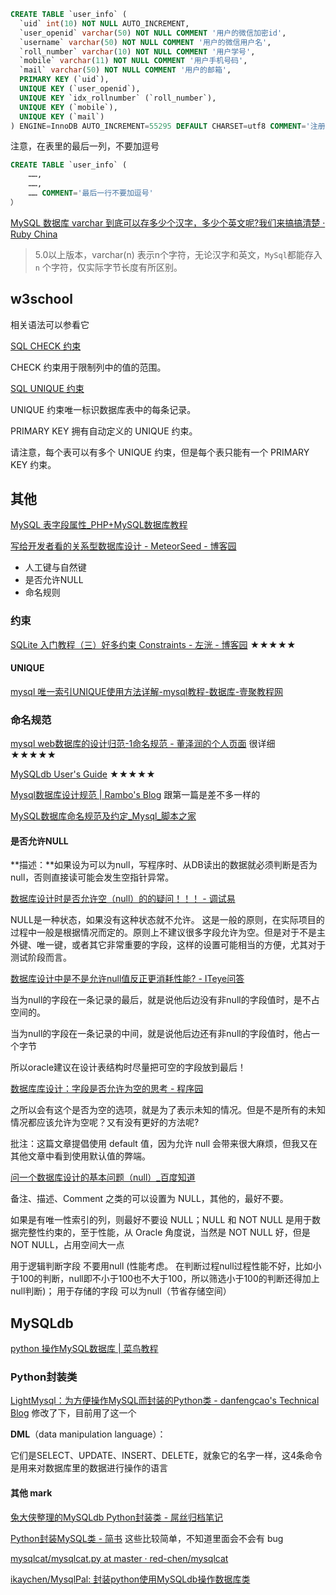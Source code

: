 ```sql
CREATE TABLE `user_info` (
  `uid` int(10) NOT NULL AUTO_INCREMENT,
  `user_openid` varchar(50) NOT NULL COMMENT '用户的微信加密id',
  `username` varchar(50) NOT NULL COMMENT '用户的微信用户名',
  `roll_number` varchar(10) NOT NULL COMMENT '用户学号',
  `mobile` varchar(11) NOT NULL COMMENT '用户手机号码',
  `mail` varchar(50) NOT NULL COMMENT '用户的邮箱',
  PRIMARY KEY (`uid`),
  UNIQUE KEY (`user_openid`),
  UNIQUE KEY `idx_rollnumber` (`roll_number`),
  UNIQUE KEY (`mobile`),
  UNIQUE KEY (`mail`)
) ENGINE=InnoDB AUTO_INCREMENT=55295 DEFAULT CHARSET=utf8 COMMENT='注册用户信息表'
```



注意，在表里的最后一列，不要加逗号 

```  sql
CREATE TABLE `user_info` (
	……,
	……,
	…… COMMENT='最后一行不要加逗号'
）
```





[MySQL 数据库 varchar 到底可以存多少个汉字，多少个英文呢?我们来搞搞清楚 · Ruby China](https://ruby-china.org/topics/24920)

> 5.0以上版本，varchar(n) 表示n个字符，无论汉字和英文，`MySql`都能存入 `n` 个字符，仅实际字节长度有所区别。

## w3school

相关语法可以参看它

[SQL CHECK 约束](http://www.w3school.com.cn/sql/sql_check.asp)

CHECK 约束用于限制列中的值的范围。

[SQL UNIQUE 约束](http://www.w3school.com.cn/sql/sql_unique.asp)

UNIQUE 约束唯一标识数据库表中的每条记录。

PRIMARY KEY 拥有自动定义的 UNIQUE 约束。

请注意，每个表可以有多个 UNIQUE 约束，但是每个表只能有一个 PRIMARY KEY 约束。

## 其他

[MySQL 表字段属性_PHP+MySQL数据库教程](http://www.5idev.com/p-php_mysql_column_property.shtml)



[写给开发者看的关系型数据库设计 - MeteorSeed - 博客园](http://www.cnblogs.com/MeteorSeed/archive/2013/03/27/2880054.html)

* 人工键与自然键
* 是否允许NULL
* 命名规则

### 约束

[SQLite 入门教程（三）好多约束 Constraints - 左洸 - 博客园](http://www.cnblogs.com/myqiao/archive/2011/07/13/2105550.html) ★★★★★

#### UNIQUE

[mysql 唯一索引UNIQUE使用方法详解-mysql教程-数据库-壹聚教程网](http://www.111cn.net/database/mysql/53399.htm)

### 命名规范

[mysql web数据库的设计归范-1命名规范 - 董泽润的个人页面](https://my.oschina.net/dongzerun/blog/289664) 很详细   ★★★★★

[MySQLdb User's Guide](http://mysql-python.sourceforge.net/MySQLdb.html) ★★★★★

[Mysql数据库设计规范 | Rambo's Blog](http://verynull.com/2016/06/29/Mysql%E6%95%B0%E6%8D%AE%E5%BA%93%E8%AE%BE%E8%AE%A1%E8%A7%84%E8%8C%83/) 跟第一篇是差不多一样的

[MySQL数据库命名规范及约定_Mysql_脚本之家](http://www.jb51.net/article/47617.htm)



#### 是否允许NULL

**描述：**如果设为可以为null，写程序时、从DB读出的数据就必须判断是否为null，否则直接读可能会发生空指针异常。

[数据库设计时是否允许空（null）的的疑问！！！ - 调试易](http://www.debugease.com/aspdotnet/682998.html)

NULL是一种状态，如果没有这种状态就不允许。
这是一般的原则，在实际项目的过程中一般是根据情况而定的。原则上不建议很多字段允许为空。但是对于不是主外键、唯一键，或者其它非常重要的字段，这样的设置可能相当的方便，尤其对于测试阶段而言。

[数据库设计中是不是允许null值反正更消耗性能? - ITeye问答](http://www.iteye.com/problems/24846)

当为null的字段在一条记录的最后，就是说他后边没有非null的字段值时，是不占空间的。

当为null的字段在一条记录的中间，就是说他后边还有非null的字段值时，他占一个字节  

所以oracle建议在设计表结构时尽量把可空的字段放到最后！  

[数据库库设计：字段是否允许为空的思考 - 程序园](http://www.voidcn.com/blog/xuexiaodong2009/article/p-6233083.html)

 之所以会有这个是否为空的选项，就是为了表示未知的情况。但是不是所有的未知情况都应该允许为空呢？又有没有更好的方法呢?

批注：这篇文章提倡使用 default 值，因为允许 null 会带来很大麻烦，但我又在其他文章中看到使用默认值的弊端。

[问一个数据库设计的基本问题（null）_百度知道](https://zhidao.baidu.com/question/125141538.html)

备注、描述、Comment 之类的可以设置为 NULL，其他的，最好不要。 

如果是有唯一性索引的列，则最好不要设 NULL；NULL 和 NOT NULL 是用于数据完整性约束的，至于性能，从 Oracle 角度说，当然是 NOT NULL 好，但是 NOT NULL，占用空间大一点



用于逻辑判断字段 不要用null (性能考虑。 在判断过程null过程性能不好，比如小于100的判断，null即不小于100也不大于100，所以筛选小于100的判断还得加上null判断)； 用于存储的字段 可以为null（节省存储空间）



## MySQLdb 

[python 操作MySQL数据库 | 菜鸟教程](http://www.runoob.com/python/python-mysql.html)

### Python封装类

[LightMysql：为方便操作MySQL而封装的Python类 - danfengcao's Technical Blog](http://www.danfengcao.info/python/2015/12/26/lightweight-python-mysql-class.html)  修改了下，目前用了这一个

**DML**（data manipulation language）：

它们是SELECT、UPDATE、INSERT、DELETE，就象它的名字一样，这4条命令是用来对数据库里的数据进行操作的语言

#### 其他 mark

[兔大侠整理的MySQLdb Python封装类 - 屌丝归档笔记](http://0cx.cc/mysqldb_for_python_classes.jspx)

[Python封装MySQL类 - 简书](http://www.jianshu.com/p/ab9477abc0a5) 这些比较简单，不知道里面会不会有 bug

[mysqlcat/mysqlcat.py at master · red-chen/mysqlcat](https://github.com/red-chen/mysqlcat/blob/master/mysqlcat/src/mysqlcat.py)

[ikaychen/MysqlPal: 封装python使用MySQLdb操作数据库类](https://github.com/ikaychen/MysqlPal)

